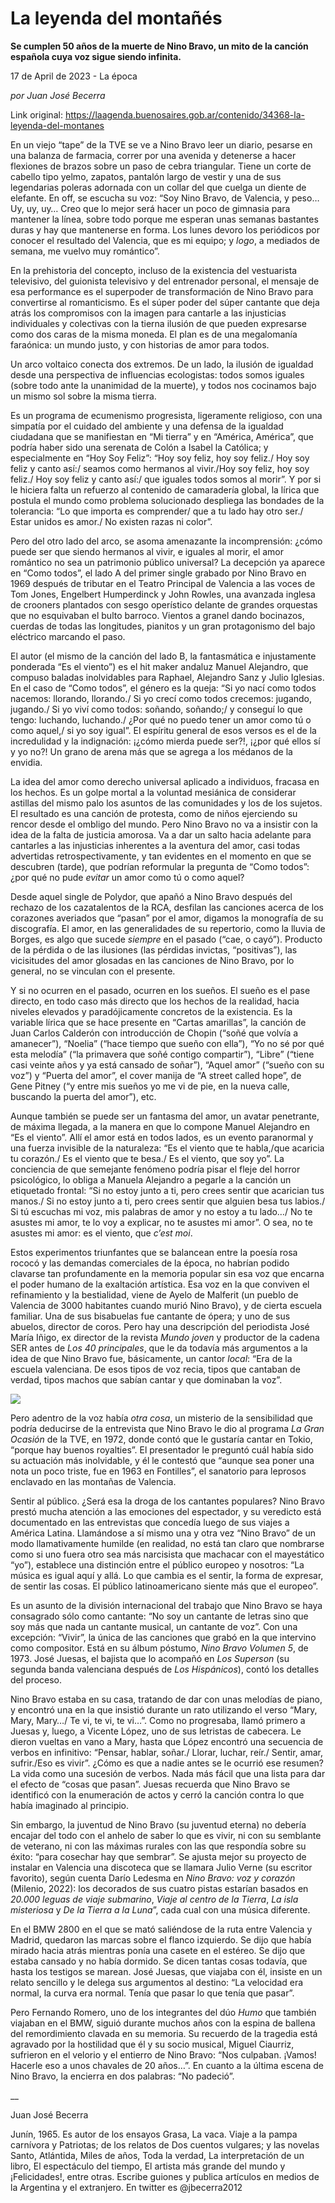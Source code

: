 # La leyenda del montañés

**Se cumplen 50 años de la muerte de Nino Bravo, un mito de la canción española cuya voz sigue siendo infinita.**

17 de April de 2023 - La época

_por Juan José Becerra_

Link original: https://laagenda.buenosaires.gob.ar/contenido/34368-la-leyenda-del-montanes



En un viejo “tape” de la TVE se ve a Nino Bravo leer un diario, pesarse en una balanza de farmacia, correr por una avenida y detenerse a hacer flexiones de brazos sobre un paso de cebra triangular. Tiene un corte de cabello tipo yelmo, zapatos, pantalón largo de vestir y una de sus legendarias poleras adornada con un collar del que cuelga un diente de elefante. En off, se escucha su voz: “Soy Nino Bravo, de Valencia, y peso… Uy, uy, uy… Creo que lo mejor será hacer un poco de gimnasia para mantener la línea, sobre todo porque me esperan unas semanas bastantes duras y hay que mantenerse en forma. Los lunes devoro los periódicos por conocer el resultado del Valencia, que es mi equipo; y *logo*, a mediados de semana, me vuelvo muy romántico”.




En la prehistoria del concepto, incluso de la existencia del vestuarista televisivo, del guionista televisivo y del entrenador personal, el mensaje de esa performance es el superpoder de transformación de Nino Bravo para convertirse al romanticismo. Es el súper poder del súper cantante que deja atrás los compromisos con la imagen para cantarle a las injusticias individuales y colectivas con la tierna ilusión de que pueden expresarse como dos caras de la misma moneda. El plan es de una megalomanía faraónica: un mundo justo, y con historias de amor para todos.




Un arco voltaico conecta dos extremos. De un lado, la ilusión de igualdad desde una perspectiva de influencias ecologistas: todos somos iguales (sobre todo ante la unanimidad de la muerte), y todos nos cocinamos bajo un mismo sol sobre la misma tierra.




Es un programa de ecumenismo progresista, ligeramente religioso, con una simpatía por el cuidado del ambiente y una defensa de la igualdad ciudadana que se manifiestan en “Mi tierra” y en “América, América”, que podría haber sido una serenata de Colón a Isabel la Católica; y especialmente en “Hoy Soy Feliz”: “Hoy soy feliz, hoy soy feliz./ Hoy soy feliz y canto así:/ seamos como hermanos al vivir./Hoy soy feliz, hoy soy feliz./ Hoy soy feliz y canto así:/ que iguales todos somos al morir”. Y por si le hiciera falta un refuerzo al contenido de camaradería global, la lírica que postula el mundo como problema solucionado despliega las bondades de la tolerancia: “Lo que importa es comprender/ que a tu lado hay otro ser./ Estar unidos es amor./ No existen razas ni color”.




Pero del otro lado del arco, se asoma amenazante la incomprensión: ¿cómo puede ser que siendo hermanos al vivir, e iguales al morir, el amor romántico no sea un patrimonio público universal? La decepción ya aparece en “Como todos”, el lado A del primer single grabado por Nino Bravo en 1969 después de tributar en el Teatro Principal de Valencia a las voces de Tom Jones, Engelbert Humperdinck y John Rowles, una avanzada inglesa de crooners plantados con sesgo operístico delante de grandes orquestas que no esquivaban el bulto barroco. Vientos a granel dando bocinazos, cuerdas de todas las longitudes, pianitos y un gran protagonismo del bajo eléctrico marcando el paso.




El autor (el mismo de la canción del lado B, la fantasmática e injustamente ponderada “Es el viento”) es el hit maker andaluz Manuel Alejandro, que compuso baladas inolvidables para Raphael, Alejandro Sanz y Julio Iglesias. En el caso de “Como todos”, el género es la queja: “Si yo nací como todos nacemos: llorando, llorando./ Si yo crecí como todos crecemos: jugando, jugando./ Si yo viví como todos: soñando, soñando;/ y conseguí lo que tengo: luchando, luchando./ ¿Por qué no puedo tener un amor como tú o como aquel,/ si yo soy igual”. El espíritu general de esos versos es el de la incredulidad y la indignación: ¡¿cómo mierda puede ser?!, ¡¿por qué ellos sí y yo no?! Un grano de arena más que se agrega a los médanos de la envidia.




La idea del amor como derecho universal aplicado a individuos, fracasa en los hechos. Es un golpe mortal a la voluntad mesiánica de considerar astillas del mismo palo los asuntos de las comunidades y los de los sujetos. El resultado es una canción de protesta, como de niños ejerciendo su rencor desde el ombligo del mundo. Pero Nino Bravo no va a insistir con la idea de la falta de justicia amorosa. Va a dar un salto hacia adelante para cantarles a las injusticias inherentes a la aventura del amor, casi todas advertidas retrospectivamente, y tan evidentes en el momento en que se descubren (tarde), que podrían reformular la pregunta de “Como todos”: ¿por qué no pude *evitar* un amor como tú o como aquel?




Desde aquel single de Polydor, que apañó a Nino Bravo después del rechazo de los cazatalentos de la RCA, desfilan las canciones acerca de los corazones averiados que “pasan” por el amor, digamos la monografía de su discografía. El amor, en las generalidades de su repertorio, como la lluvia de Borges, es algo que sucede *siempre* en el pasado (“cae, o cayó”). Producto de la pérdida o de las ilusiones (las pérdidas invictas, “positivas”), las vicisitudes del amor glosadas en las canciones de Nino Bravo, por lo general, no se vinculan con el presente.




Y si no ocurren en el pasado, ocurren en los sueños. El sueño es el pase directo, en todo caso más directo que los hechos de la realidad, hacia niveles elevados y paradójicamente concretos de la existencia. Es la variable lírica que se hace presente en “Cartas amarillas”, la canción de Juan Carlos Calderón con introducción de Chopin (“soñé que volvía a amanecer”), “Noelia” (“hace tiempo que sueño con ella”), “Yo no sé por qué esta melodía” (“la primavera que soñé contigo compartir”), “Libre” (“tiene casi veinte años y ya está cansado de soñar”), “Aquel amor” (“sueño con su voz”) y “Puerta del amor”, el cover manija de “A street called hope”, de Gene Pitney (“y entre mis sueños yo me vi de pie, en la nueva calle, buscando la puerta del amor”), etc.




Aunque también se puede ser un fantasma del amor, un avatar penetrante, de máxima llegada, a la manera en que lo compone Manuel Alejandro en “Es el viento”. Allí el amor está en todos lados, es un evento paranormal y una fuerza invisible de la naturaleza: “Es el viento que te habla,/que acaricia tu corazón./ Es el viento que te besa./ Es el viento, que soy yo”. La conciencia de que semejante fenómeno podría pisar el fleje del horror psicológico, lo obliga a Manuela Alejandro a pegarle a la canción un etiquetado frontal: “Si no estoy junto a ti, pero crees sentir que acarician tus manos./ Si no estoy junto a ti, pero crees sentir que alguien besa tus labios./ Si tú escuchas mi voz, mis palabras de amor y no estoy a tu lado…/ No te asustes mi amor, te lo voy a explicar, no te asustes mi amor”. O sea, no te asustes mi amor: es el viento, que *c’est moi*.




Estos experimentos triunfantes que se balancean entre la poesía rosa rococó y las demandas comerciales de la época, no habrían podido clavarse tan profundamente en la memoria popular sin esa voz que encarna el poder humano de la exaltación artística. Esa voz en la que conviven el refinamiento y la bestialidad, viene de Ayelo de Malferit (un pueblo de Valencia de 3000 habitantes cuando murió Nino Bravo), y de cierta escuela familiar. Una de sus bisabuelas fue cantante de ópera; y uno de sus abuelos, director de coros. Pero hay una descripción del periodista José María Iñigo, ex director de la revista *Mundo joven* y productor de la cadena SER antes de *Los 40 principales*, que le da todavía más argumentos a la idea de que Nino Bravo fue, básicamente, un cantor *local*: “Era de la escuela valenciana. De esos tipos de voz recia, tipos que cantaban de verdad, tipos machos que sabían cantar y que dominaban la voz”.




[![](https://img.youtube.com/vi/vl8N3m39ftY/0.jpg)](https://www.youtube.com/watch?v=vl8N3m39ftY)




Pero adentro de la voz había *otra cosa*, un misterio de la sensibilidad que podría deducirse de la entrevista que Nino Bravo le dio al programa *La Gran Ocasión* de la TVE, en 1972, donde contó que le gustaría cantar en Tokio, “porque hay buenos royalties”. El presentador le preguntó cuál había sido su actuación más inolvidable, y él le contestó que “aunque sea poner una nota un poco triste, fue en 1963 en Fontilles”, el sanatorio para leprosos enclavado en las montañas de Valencia.




Sentir al público. ¿Será esa la droga de los cantantes populares? Nino Bravo prestó mucha atención a las emociones del espectador, y su veredicto está documentado en las entrevistas que concedía luego de sus viajes a América Latina. Llamándose a sí mismo una y otra vez “Nino Bravo” de un modo llamativamente humilde (en realidad, no está tan claro que nombrarse como si uno fuera otro sea más narcisista que machacar con el mayestático “yo”), establece una distinción entre el público europeo y nosotros: “La música es igual aquí y allá. Lo que cambia es el sentir, la forma de expresar, de sentir las cosas. El público latinoamericano siente más que el europeo”.




Es un asunto de la división internacional del trabajo que Nino Bravo se haya consagrado sólo como cantante: “No soy un cantante de letras sino que soy más que nada un cantante musical, un cantante de voz”. Con una excepción: “Vivir”, la única de las canciones que grabó en la que intervino como compositor. Está en su álbum póstumo, *Nino Bravo Volumen 5*, de 1973. José Juesas, el bajista que lo acompañó en *Los Superson* (su segunda banda valenciana después de *Los Hispánicos*), contó los detalles del proceso.




Nino Bravo estaba en su casa, tratando de dar con unas melodías de piano, y encontró una en la que insistió durante un rato utilizando el verso “Mary, Mary, Mary…/ Te vi, te vi, te vi…”. Como no progresaba, llamó primero a Juesas y, luego, a Vicente López, uno de sus letristas de cabecera. Le dieron vueltas en vano a Mary, hasta que López encontró una secuencia de verbos en infinitivo: “Pensar, hablar, soñar./ Llorar, luchar, reír./ Sentir, amar, sufrir./Eso es vivir”. ¿Cómo es que a nadie antes se le ocurrió ese resumen? La vida como una sucesión de verbos. Nada más fácil que una lista para dar el efecto de “cosas que pasan”. Juesas recuerda que Nino Bravo se identificó con la enumeración de actos y cerró la canción contra lo que había imaginado al principio.




Sin embargo, la juventud de Nino Bravo (su juventud eterna) no debería encajar del todo con el anhelo de saber lo que es vivir, ni con su semblante de veterano, ni con las máximas rurales con las que respondía sobre su éxito: “para cosechar hay que sembrar”. Se ajusta mejor su proyecto de instalar en Valencia una discoteca que se llamara Julio Verne (su escritor favorito), según cuenta Darío Ledesma en *Nino Bravo: voz y corazón* (Milenio, 2022): los decorados de sus cuatro pistas estarían basados en *20.000 leguas de viaje submarino*, *Viaje al centro de la Tierra*, *La isla misteriosa* y *De la Tierra a la Luna*”, cada cual con una música diferente.




En el BMW 2800 en el que se mató saliéndose de la ruta entre Valencia y Madrid, quedaron las marcas sobre el flanco izquierdo. Se dijo que había mirado hacia atrás mientras ponía una casete en el estéreo. Se dijo que estaba cansado y no había dormido. Se dicen tantas cosas todavía, que hasta los testigos se marean. José Juesas, que viajaba con él, insiste en un relato sencillo y le delega sus argumentos al destino: “La velocidad era normal, la curva era normal. Tenía que pasar lo que tenía que pasar”.




Pero Fernando Romero, uno de los integrantes del dúo *Humo* que también viajaban en el BMW, siguió durante muchos años con la espina de ballena del remordimiento clavada en su memoria. Su recuerdo de la tragedia está agravado por la hostilidad que él y su socio musical, Miguel Ciaurriz, sufrieron en el velorio y el entierro de Nino Bravo: “Nos culpaban. ¡Vamos! Hacerle eso a unos chavales de 20 años…”. En cuanto a la última escena de Nino Bravo, la encierra en dos palabras: “No padeció”.




\_\_




Juan José Becerra




Junín, 1965. Es autor de los ensayos Grasa, La vaca. Viaje a la pampa carnívora y Patriotas; de los relatos de Dos cuentos vulgares; y las novelas Santo, Atlántida, Miles de años, Toda la verdad, La interpretación de un libro, El espectáculo del tiempo, El artista más grande del mundo y ¡Felicidades!, entre otras. Escribe guiones y publica artículos en medios de la Argentina y el extranjero. En twitter es @jbecerra2012



